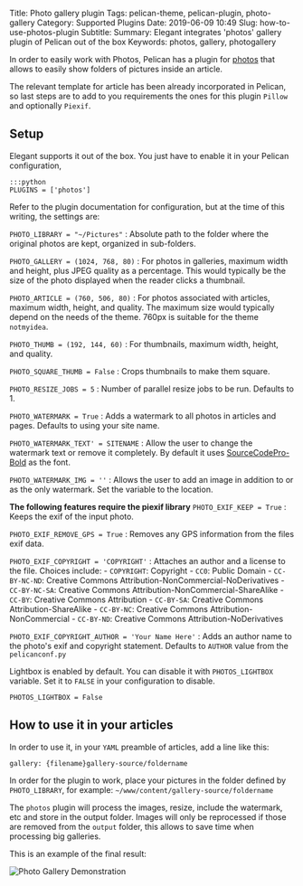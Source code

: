 Title: Photo gallery plugin
Tags: pelican-theme, pelican-plugin, photo-gallery
Category: Supported Plugins
Date: 2019-06-09 10:49
Slug: how-to-use-photos-plugin
Subtitle:
Summary: Elegant integrates 'photos' gallery plugin of Pelican out of the box
Keywords: photos, gallery, photogallery

In order to easily work with Photos, Pelican has a plugin for [photos](https://github.com/getpelican/pelican-plugins/tree/master/photos) that allows to easily show folders of pictures inside an article.

The relevant template for article has been already incorporated in Pelican, so last steps are to add to you requirements the ones for this plugin `Pillow` and optionally `Piexif`.

## Setup

Elegant supports it out of the box. You just have to enable it in your Pelican
configuration,

    :::python
    PLUGINS = ['photos']

Refer to the plugin documentation for configuration, but at the time of this writing, the settings are:

`PHOTO_LIBRARY = "~/Pictures"`
: Absolute path to the folder where the original photos are kept, organized in sub-folders.

`PHOTO_GALLERY = (1024, 768, 80)`
: For photos in galleries, maximum width and height, plus JPEG quality as a percentage. This would typically be the size of the photo displayed when the reader clicks a thumbnail.

`PHOTO_ARTICLE = (760, 506, 80)`
: For photos associated with articles, maximum width, height, and quality. The maximum size would typically depend on the needs of the theme. 760px is suitable for the theme `notmyidea`.

`PHOTO_THUMB = (192, 144, 60)`
: For thumbnails, maximum width, height, and quality.

`PHOTO_SQUARE_THUMB = False`
: Crops thumbnails to make them square.

`PHOTO_RESIZE_JOBS = 5`
: Number of parallel resize jobs to be run. Defaults to 1.

`PHOTO_WATERMARK = True`
: Adds a watermark to all photos in articles and pages. Defaults to using your site name.

`PHOTO_WATERMARK_TEXT' = SITENAME`
: Allow the user to change the watermark text or remove it completely. By default it uses [SourceCodePro-Bold](http://www.adobe.com/products/type/font-information/source-code-pro-readme.html) as the font.

`PHOTO_WATERMARK_IMG = ''`
: Allows the user to add an image in addition to or as the only watermark. Set the variable to the location.

**The following features require the piexif library**
`PHOTO_EXIF_KEEP = True`
: Keeps the exif of the input photo.

`PHOTO_EXIF_REMOVE_GPS = True`
: Removes any GPS information from the files exif data.

`PHOTO_EXIF_COPYRIGHT = 'COPYRIGHT'`
: Attaches an author and a license to the file. Choices include: - `COPYRIGHT`: Copyright - `CC0`: Public Domain - `CC-BY-NC-ND`: Creative Commons Attribution-NonCommercial-NoDerivatives - `CC-BY-NC-SA`: Creative Commons Attribution-NonCommercial-ShareAlike - `CC-BY`: Creative Commons Attribution - `CC-BY-SA`: Creative Commons Attribution-ShareAlike - `CC-BY-NC`: Creative Commons Attribution-NonCommercial - `CC-BY-ND`: Creative Commons Attribution-NoDerivatives

`PHOTO_EXIF_COPYRIGHT_AUTHOR = 'Your Name Here'`
: Adds an author name to the photo's exif and copyright statement. Defaults to `AUTHOR` value from the `pelicanconf.py`

Lightbox is enabled by default. You can disable it with `PHOTOS_LIGHTBOX` variable. Set it to `FALSE` in your configuration to disable.

```
PHOTOS_LIGHTBOX = False
```

## How to use it in your articles

In order to use it, in your `YAML` preamble of articles, add a line like this:

`gallery: {filename}gallery-source/foldername`

In order for the plugin to work, place your pictures in the folder defined by `PHOTO_LIBRARY`, for example:
`~/www/content/gallery-source/foldername`

The `photos` plugin will process the images, resize, include the watermark, etc and store in the output folder. Images will only be reprocessed if those are removed from the `output` folder, this allows to save time when processing big galleries.

This is an example of the final result:

![Photo Gallery Demonstration]({static}../images/photogallery.png)
